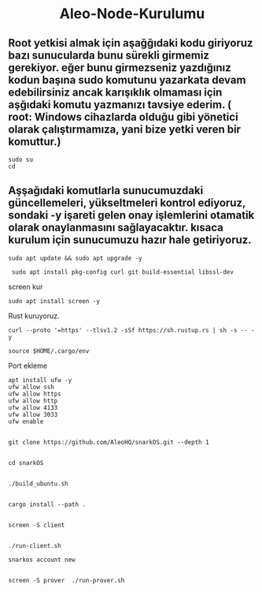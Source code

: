<h1 align="center"> Aleo-Node-Kurulumu

  ## Root yetkisi almak için aşağğıdaki kodu giriyoruz bazı sunucularda bunu sürekli girmemiz gerekiyor. eğer bunu girmezseniz yazdığınız kodun başına sudo komutunu yazarkata devam edebilirsiniz ancak karışıklık olmaması için aşğıdaki komutu yazmanızı tavsiye ederim. ( root: Windows cihazlarda olduğu gibi yönetici olarak çalıştırmamıza, yani bize yetki veren bir komuttur.)
  ```
  sudo su
  cd
  ```
## Aşşağıdaki komutlarla sunucumuzdaki güncellemeleri, yükseltmeleri kontrol ediyoruz, sondaki -y işareti gelen onay işlemlerini otamatik olarak onaylanmasını sağlayacaktır. kısaca kurulum için sunucumuzu hazır hale getiriyoruz.


```
sudo apt update && sudo apt upgrade -y
```
```
 sudo apt install pkg-config curl git build-essential libssl-dev
 ```
 screen kur
```
sudo apt install screen -y
```
 Rust kuruyoruz.
```
curl --proto '=https' --tlsv1.2 -sSf https://sh.rustup.rs | sh -s -- -y
```
```
source $HOME/.cargo/env
```

Port ekleme
```
apt install ufw -y 
ufw allow ssh 
ufw allow https 
ufw allow http 
ufw allow 4133
ufw allow 3033
ufw enable
```


```

git clone https://github.com/AleoHQ/snarkOS.git --depth 1
```
```

cd snarkOS
```
```

./build_ubuntu.sh
```
```

cargo install --path .
```
```

screen -S client
```
```

./run-client.sh
```
```
snarkos account new
```
```

screen -S prover  ./run-prover.sh
```
